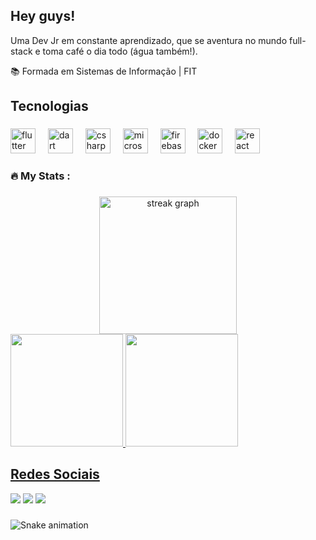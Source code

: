 ## Hey guys!

Uma Dev Jr em constante aprendizado, que se aventura no mundo full-stack e toma café o dia todo (água também!).

📚 Formada em Sistemas de Informação | FIT <br>

## Tecnologias

###

<div align="left">
  <img src="https://cdn.jsdelivr.net/gh/devicons/devicon/icons/flutter/flutter-original.svg" height="40" alt="flutter logo"  />
  <img width="12" />
  <img src="https://cdn.jsdelivr.net/gh/devicons/devicon/icons/dart/dart-original.svg" height="40" alt="dart logo"  />
  <img width="12" />
  <img src="https://cdn.jsdelivr.net/gh/devicons/devicon/icons/csharp/csharp-original.svg" height="40" alt="csharp logo"  />
  <img width="12" />
  <img src="https://cdn.jsdelivr.net/gh/devicons/devicon/icons/microsoftsqlserver/microsoftsqlserver-plain.svg" height="40" alt="microsoftsqlserver logo"  />
  <img width="12" />
  <img src="https://cdn.jsdelivr.net/gh/devicons/devicon/icons/firebase/firebase-plain.svg" height="40" alt="firebase logo"  />
  <img width="12" />
  <img src="https://cdn.jsdelivr.net/gh/devicons/devicon/icons/docker/docker-original.svg" height="40" alt="docker logo"  />
  <img width="12" />
  <img src="https://cdn.jsdelivr.net/gh/devicons/devicon/icons/react/react-original.svg" height="40" alt="react logo"  />
</div>


###

<h3 align="left">🔥   My Stats :</h3>

###
<div align="center">
  <img src="https://streak-stats.demolab.com?user=rafaelaaugusto&locale=en&mode=daily&theme=midnight-purple&hide_border=false&border_radius=5&order=3" height="220" alt="streak graph"  />
</div>

<div> 
  <a href="https://github.com/rafaelaaugusto/rafaelaaugusto">
  <img height="180em" src="https://github-readme-stats.vercel.app/api?username=rafaelaaugusto&show_icons=true&theme=midnight-purple&include_all_commits=true&count_private=true"/>
  <img height="180em" src="https://github-readme-stats.vercel.app/api/top-langs/?username=rafaelaaugusto&layout=compact&theme=midnight-purple&card_width=400"/>
<div/>

## Redes Sociais
 <div align="left">
 <a href="https://www.instagram.com/eirafz/" target="_blank" ><img src="https://img.shields.io/badge/Instagram-E4405F?style=for-the-badge&logo=instagram&logoColor=white" target="_blank"></a>
 <a href="https://www.linkedin.com/in/rafaelaaugusto/" target="_blank" ><img src="https://img.shields.io/badge/LinkedIn-0077B5?style=for-the-badge&logo=linkedin&logoColor=white" target="_blank"></a>
 <a href="mailto:rafaela20augusto@gmail.com" target="_blank" ><img src="https://img.shields.io/badge/Gmail-D14836?style=for-the-badge&logo=gmail&logoColor=white" target="_blank"></a>
   <div/>
     
###

<img src="https://raw.githubusercontent.com/rafaelaaugusto/rafaelaaugusto/output/snake.svg" alt="Snake animation" />

###
